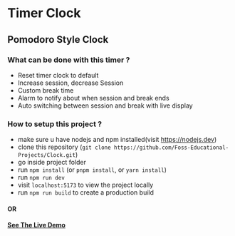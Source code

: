 # Timer Clock
## Pomodoro Style Clock
### What can be done with this timer ?
- Reset timer clock to default
- Increase session, decrease Session
- Custom break time
- Alarm to notify about when session and break ends
- Auto switching between session and break with live display

### How to setup this project ?
- make sure u have nodejs and npm installed(visit https://nodejs.dev)
- clone this repository (`git clone https://github.com/Foss-Educational-Projects/Clock.git`)
- go inside project folder
- run `npm install` (or `pnpm install`, or `yarn install`)
- run `npm run dev`
- visit `localhost:5173` to view the project locally
- run `npm run build` to create a production build


#### OR

#### [See The Live Demo](https://project.netlify.app)
